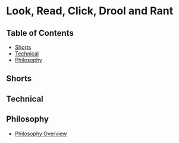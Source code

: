 # Look, Read, Click, Drool and Rant <!-- omit in toc -->

## Table of Contents <!-- omit in toc -->

- [Shorts](#shorts)
- [Technical](#technical)
- [Philosophy](#philosophy)

## Shorts

## Technical

## Philosophy

- [Philosophy Overview](philosophy/readme.md)
